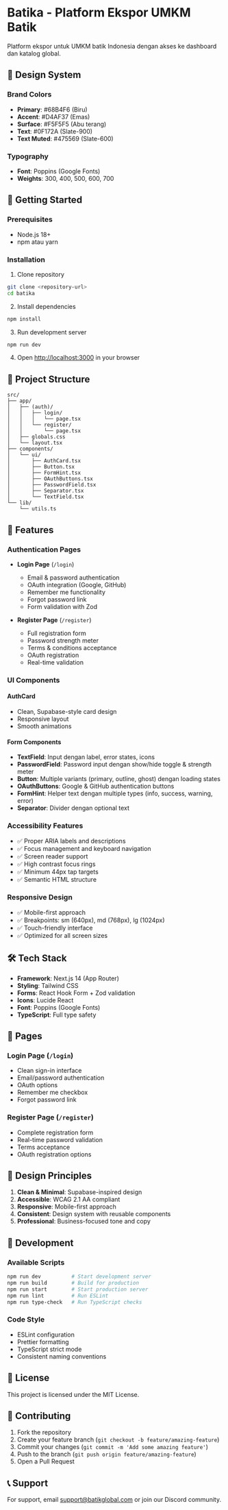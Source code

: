 # Batika - Platform Ekspor UMKM Batik

Platform ekspor untuk UMKM batik Indonesia dengan akses ke dashboard dan katalog global.

## 🎨 Design System

### Brand Colors
- **Primary**: #68B4F6 (Biru)
- **Accent**: #D4AF37 (Emas)
- **Surface**: #F5F5F5 (Abu terang)
- **Text**: #0F172A (Slate-900)
- **Text Muted**: #475569 (Slate-600)

### Typography
- **Font**: Poppins (Google Fonts)
- **Weights**: 300, 400, 500, 600, 700

## 🚀 Getting Started

### Prerequisites
- Node.js 18+ 
- npm atau yarn

### Installation

1. Clone repository
```bash
git clone <repository-url>
cd batika
```

2. Install dependencies
```bash
npm install
```

3. Run development server
```bash
npm run dev
```

4. Open [http://localhost:3000](http://localhost:3000) in your browser

## 📁 Project Structure

```
src/
├── app/
│   ├── (auth)/
│   │   ├── login/
│   │   │   └── page.tsx
│   │   └── register/
│   │       └── page.tsx
│   ├── globals.css
│   └── layout.tsx
├── components/
│   └── ui/
│       ├── AuthCard.tsx
│       ├── Button.tsx
│       ├── FormHint.tsx
│       ├── OAuthButtons.tsx
│       ├── PasswordField.tsx
│       ├── Separator.tsx
│       └── TextField.tsx
└── lib/
    └── utils.ts
```

## 🎯 Features

### Authentication Pages
- **Login Page** (`/login`)
  - Email & password authentication
  - OAuth integration (Google, GitHub)
  - Remember me functionality
  - Forgot password link
  - Form validation with Zod

- **Register Page** (`/register`)
  - Full registration form
  - Password strength meter
  - Terms & conditions acceptance
  - OAuth registration
  - Real-time validation

### UI Components

#### AuthCard
- Clean, Supabase-style card design
- Responsive layout
- Smooth animations

#### Form Components
- **TextField**: Input dengan label, error states, icons
- **PasswordField**: Password input dengan show/hide toggle & strength meter
- **Button**: Multiple variants (primary, outline, ghost) dengan loading states
- **OAuthButtons**: Google & GitHub authentication buttons
- **FormHint**: Helper text dengan multiple types (info, success, warning, error)
- **Separator**: Divider dengan optional text

### Accessibility Features
- ✅ Proper ARIA labels and descriptions
- ✅ Focus management and keyboard navigation
- ✅ Screen reader support
- ✅ High contrast focus rings
- ✅ Minimum 44px tap targets
- ✅ Semantic HTML structure

### Responsive Design
- ✅ Mobile-first approach
- ✅ Breakpoints: sm (640px), md (768px), lg (1024px)
- ✅ Touch-friendly interface
- ✅ Optimized for all screen sizes

## 🛠 Tech Stack

- **Framework**: Next.js 14 (App Router)
- **Styling**: Tailwind CSS
- **Forms**: React Hook Form + Zod validation
- **Icons**: Lucide React
- **Font**: Poppins (Google Fonts)
- **TypeScript**: Full type safety

## 📱 Pages

### Login Page (`/login`)
- Clean sign-in interface
- Email/password authentication
- OAuth options
- Remember me checkbox
- Forgot password link

### Register Page (`/register`)
- Complete registration form
- Real-time password validation
- Terms acceptance
- OAuth registration options

## 🎨 Design Principles

1. **Clean & Minimal**: Supabase-inspired design
2. **Accessible**: WCAG 2.1 AA compliant
3. **Responsive**: Mobile-first approach
4. **Consistent**: Design system with reusable components
5. **Professional**: Business-focused tone and copy

## 🔧 Development

### Available Scripts

```bash
npm run dev          # Start development server
npm run build        # Build for production
npm run start        # Start production server
npm run lint         # Run ESLint
npm run type-check   # Run TypeScript checks
```

### Code Style
- ESLint configuration
- Prettier formatting
- TypeScript strict mode
- Consistent naming conventions

## 📄 License

This project is licensed under the MIT License.

## 🤝 Contributing

1. Fork the repository
2. Create your feature branch (`git checkout -b feature/amazing-feature`)
3. Commit your changes (`git commit -m 'Add some amazing feature'`)
4. Push to the branch (`git push origin feature/amazing-feature`)
5. Open a Pull Request

## 📞 Support

For support, email support@batikglobal.com or join our Discord community.